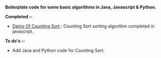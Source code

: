<html>
<body>
<p><strong>Boilerplate code for some basic algorithms in Java, Javascript &amp; Python.</strong></p>

<p><strong>Completed :-</strong></p>

<ul>
	<li data-empty="true"><a href='https://vaibhavajaygupta.github.io/boilerplate-algorithms/CountingSort/JavascriptBoilerplate/CountingSort.html'  target="_blank">Demo Of Counting Sort </a> : Counting Sort sorting algorithm completed in javascript. </li>

</ul>

<p><strong>To do's :-</strong></p>

<ul>
	<li>Add Java and Python code for Counting Sort.</li>
</ul>


</body>
</html>
